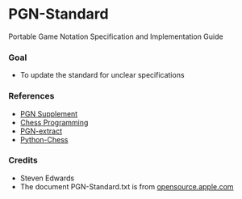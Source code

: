 # PGN-Standard
Portable Game Notation Specification and Implementation Guide

### Goal
* To update the standard for unclear specifications

### References
* [PGN Supplement](https://www.enpassant.dk/chess/palview/enhancedpgn.htm)  
* [Chess Programming](https://www.chessprogramming.org/Portable_Game_Notation)
* [PGN-extract](https://www.cs.kent.ac.uk/people/staff/djb/pgn-extract/help.html)
* [Python-Chess](https://github.com/niklasf/python-chess)


### Credits
* Steven Edwards
* The document PGN-Standard.txt is from [opensource.apple.com](https://opensource.apple.com/source/Chess/Chess-110.0.6/Documentation/PGN-Standard.txt)
